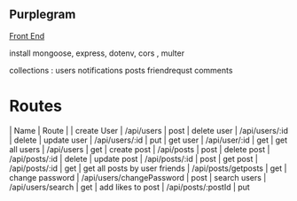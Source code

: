 ## Purplegram
 [Front End](https://github.com/Vaahne/purplegram_frontend)

install mongoose, express, dotenv, cors , multer

collections : 
    users
    notifications
    posts
    friendrequst
    comments
    
# Routes
 | Name   |  Route |
 | create User  |  /api/users   |   post
 | delete user  | /api/users/:id    | delete
 | update user  | /api/users/:id    | put
 | get user |   /api/user/:id   |   get
 | get all users    |   /api/users  |   get
 | create post  | /api/posts    |   post
 | delete post  | /api/posts/:id    |   delete
 | update post  | /api/posts/:id    |   post
 | get post |   /api/posts/:id  |   get
 | get all posts by user friends    |   /api/posts/getposts  |  get
 | change password  | /api/users/changePassword |   post
 | search users | /api/users/search |   get
 | add likes to post | /api/posts/:postId | put